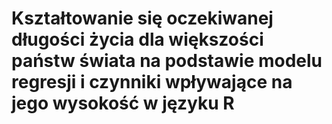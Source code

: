 # Kształtowanie się oczekiwanej długości życia dla większości państw świata na podstawie modelu regresji i czynniki wpływające na jego wysokość w języku R
